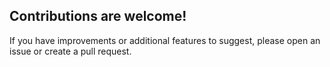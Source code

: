 ## Contributions are welcome! 
If you have improvements or additional features to suggest, please open an issue or create a pull request.
